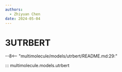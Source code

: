 ```yaml
---
authors:
  - Zhiyuan Chen
date: 2024-05-04
---
```


# 3UTRBERT

--8<-- "multimolecule/models/utrbert/README.md:29:"

::: multimolecule.models.utrbert
